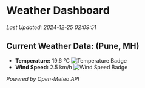
# Weather Dashboard

_Last Updated: 2024-12-25 02:09:51_

## Current Weather Data: (Pune, MH)
- **Temperature:** 19.6 °C ![Temperature Badge](https://img.shields.io/badge/Temperature-Low%20Temp-blue)
- **Wind Speed:** 2.5 km/h ![Wind Speed Badge](https://img.shields.io/badge/Wind%20Speed-Low%20Wind-blue)

*Powered by Open-Meteo API*
